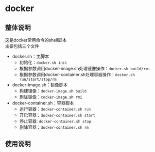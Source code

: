 # docker
## 整体说明
这是docker常用命令的shell脚本<br>
主要包括三个文件
+ docker.sh：主脚本
  + 初始化：`docker.sh init`
  + 根据参数调用docker-image.sh处理镜像操作：`docker.sh build/rmi`
  + 根据参数调用docker-container.sh处理容器操作：`docker.sh run/start/stop/rm`
+ docker-image.sh：镜像脚本
  + 构建镜像：`docker-image.sh build`
  + 删除镜像：`cocker-image.sh rmi`
+ docker-container.sh：容器脚本
  + 运行容器：`docker-container.sh run`
  + 开启容器：`docker-container.sh start`
  + 停止容器: `docker-container.sh stop`
  + 删除容器：`docker-container.sh rm`
## 使用说明

